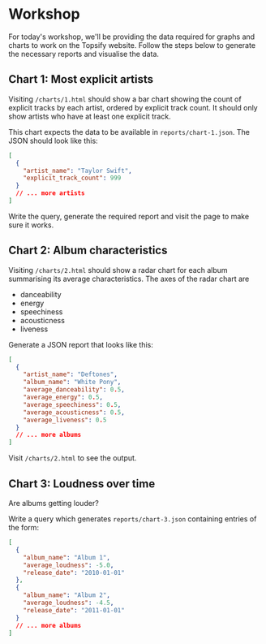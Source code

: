 # Workshop

For today's workshop, we'll be providing the data required for graphs and charts
to work on the Topsify website. Follow the steps below to generate the necessary
reports and visualise the data.

## Chart 1: Most explicit artists

Visiting `/charts/1.html` should show a bar chart showing the count of explicit
tracks by each artist, ordered by explicit track count. It should only show
artists who have at least one explicit track.

This chart expects the data to be available in `reports/chart-1.json`. The JSON
should look like this:

```json
[
  {
    "artist_name": "Taylor Swift",
    "explicit_track_count": 999
  }
  // ... more artists
]
```

Write the query, generate the required report and visit the page to make sure it
works.

## Chart 2: Album characteristics

Visiting `/charts/2.html` should show a radar chart for each album summarising
its average characteristics. The axes of the radar chart are

- danceability
- energy
- speechiness
- acousticness
- liveness

Generate a JSON report that looks like this:

```json
[
  {
    "artist_name": "Deftones",
    "album_name": "White Pony",
    "average_danceability": 0.5,
    "average_energy": 0.5,
    "average_speechiness": 0.5,
    "average_acousticness": 0.5,
    "average_liveness": 0.5
  }
  // ... more albums
]
```

Visit `/charts/2.html` to see the output.

## Chart 3: Loudness over time

Are albums getting louder?

Write a query which generates `reports/chart-3.json` containing entries of the
form:

```json
[
  {
    "album_name": "Album 1",
    "average_loudness": -5.0,
    "release_date": "2010-01-01"
  },
  {
    "album_name": "Album 2",
    "average_loudness": -4.5,
    "release_date": "2011-01-01"
  }
  // ... more albums
]
```
